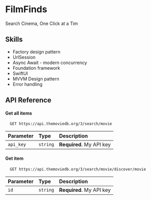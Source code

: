 
# FilmFinds

Search Cinema, One Click at a Tim
## Skills

- Factory design pattern
- UrlSession
- Async Await - modern concurrency
- Foundation framework
- SwiftUI
- MVVM Design pattern
- Error handling

## API Reference

#### Get all items

```http
  GET https://api.themoviedb.org/3/search/movie
```

| Parameter | Type     | Description                |
| :-------- | :------- | :------------------------- |
| `api_key` | `string` | **Required**. My API key |

#### Get item

```http
  GET https://api.themoviedb.org/3/search/movie/discover/movie
```

| Parameter | Type     | Description                       |
| :-------- | :------- | :-------------------------------- |
| `id`      | `string` | **Required**. My API key |










